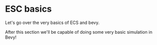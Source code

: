 # ESC basics

Let's go over the very basics of ECS and bevy.

After this section we'll be capable of doing some very basic simulation in Bevy!